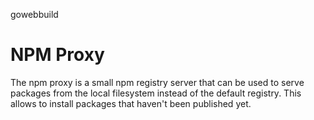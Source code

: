 gowebbuild

# NPM Proxy

The npm proxy is a small npm registry server that can be used to serve packages from the local filesystem instead of the default registry.
This allows to install packages that haven't been published yet.
